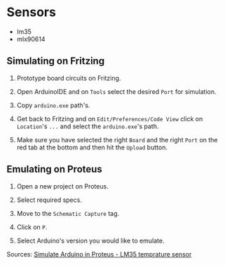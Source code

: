 # Sensors

- lm35
- mlx90614

## Simulating on Fritzing

1. Prototype board circuits on Fritzing.

2. Open ArduinoIDE and on `Tools` select the desired `Port` for simulation.

3. Copy `arduino.exe` path's.

4. Get back to Fritzing and on `Edit/Preferences/Code View` click on `Location`'s `...` and select the `arduino.exe`'s path.

5. Make sure you have selected the right `Board` and the right `Port` on the red tab at the bottom and then hit the `Upload` button.

## Emulating on Proteus

1. Open a new project on Proteus.

2. Select required specs.

3. Move to the `Schematic Capture` tag.

4. Click on `P`.

5. Select Arduino's version you would like to emulate.

Sources: [Simulate Arduino in Proteus - LM35 temprature sensor](https://www.youtube.com/watch?v=Xjgt2Ijyn5g)
